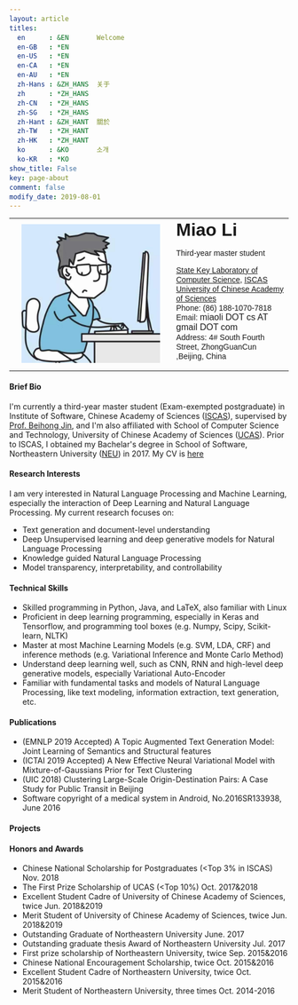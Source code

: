 ```yaml
---
layout: article
titles:
  en      : &EN       Welcome
  en-GB   : *EN
  en-US   : *EN
  en-CA   : *EN
  en-AU   : *EN
  zh-Hans : &ZH_HANS  关于
  zh      : *ZH_HANS
  zh-CN   : *ZH_HANS
  zh-SG   : *ZH_HANS
  zh-Hant : &ZH_HANT  關於
  zh-TW   : *ZH_HANT
  zh-HK   : *ZH_HANT
  ko      : &KO       소개
  ko-KR   : *KO
show_title: False
key: page-about
comment: false
modify_date: 2019-08-01
---
```


<table>
<tr>
<td width="280" align="center">
    <div style="float:center">
      <img src="files/avatar.jpg" width="250">
    </div>
</td>
<td>
    <font face="Arial"> <b><font size="6.5">Miao Li</font></b></font>
    <p>
        <font face="Arial">
        <p> Third-year master student </p>
        <a href="http://lcs.ios.ac.cn/en/wiki/Main_Page">State Key Laboratory of Computer Science</a>, <a href="http://english.is.cas.cn/">ISCAS</a><br>
		<a href="http://english.ucas.ac.cn/">University of Chinese Academy of Sciences</a><br>
        Phone: (86) 188-1070-7818 <br>
        Email: <font size="3">miaoli DOT cs AT gmail DOT com</font><br>
        Address: 4# South Fourth Street, ZhongGuanCun ,Beijing, China 
        </font>
   </p>
</td>
</tr>
</table>

#### Brief Bio

I'm currently a third-year master student (Exam-exempted postgraduate) in Institute of Software, Chinese Academy of Sciences ([ISCAS](http://english.is.cas.cn/)), supervised by [Prof. Beihong Jin](http://work.iscas.ac.cn/index.php/Jinbeihong/index/index), and I'm also affiliated with School of Computer Science and Technology, University of Chinese Academy of Sciences ([UCAS](https://english.ucas.ac.cn/)). Prior to ISCAS, I obtained my Bachelar's degree in School of Software, Northeastern University ([NEU](http://english.neu.edu.cn/)) in 2017. My CV is [here](https://oaimli.github.io/files/miaoli-cv.pdf)

#### Research Interests

I am very interested in Natural Language Processing and Machine Learning, especially the interaction of Deep Learning and Natural Language Processing. My current research focuses on:

- Text generation and document-level understanding
- Deep Unsupervised learning and deep generative models for Natural Language Processing
- Knowledge guided Natural Language Processing
- Model transparency, interpretability, and controllability

#### Technical Skills

- Skilled programming in Python, Java, and LaTeX, also familiar with Linux 
- Proficient in deep learning programming, especially in Keras and Tensorflow, and programming tool boxes (e.g. Numpy, Scipy, Scikit-learn, NLTK)
- Master at most Machine Learning Models (e.g. SVM, LDA, CRF) and inference methods (e.g. Variational Inference and Monte Carlo Method)
- Understand deep learning well, such as CNN, RNN and high-level deep generative models, especially Variational Auto-Encoder
- Familiar with fundamental tasks and models of Natural Language Processing, like text modeling, information extraction, text generation, etc.

#### Publications

- (EMNLP 2019 Accepted) A Topic Augmented Text Generation Model: Joint Learning of Semantics and Structural features 
- (ICTAI 2019 Accepted) A New Effective Neural Variational Model with Mixture-of-Gaussians Prior for Text Clustering
- (UIC 2018) Clustering Large-Scale Origin-Destination Pairs: A Case Study for Public Transit in Beijing
- Software copyright of a medical system in Android, No.2016SR133938, June 2016

#### Projects

#### Honors and Awards

- Chinese National Scholarship for Postgraduates (<Top 3% in ISCAS)	Nov. 2018
- The First Prize Scholarship of UCAS (<Top 10%)	Oct. 2017&2018
- Excellent Student Cadre of University of Chinese Academy of Sciences, twice	Jun. 2018&2019
- Merit Student of University of Chinese Academy of Sciences, twice	Jun. 2018&2019
- Outstanding Graduate of Northeastern University	June. 2017
- Outstanding graduate thesis Award of Northeastern University	Jul. 2017
- First prize scholarship of Northeastern University, twice	Sep. 2015&2016
- Chinese National Encouragement Scholarship, twice	Oct. 2015&2016
- Excellent Student Cadre of Northeastern University, twice	Oct. 2015&2016
- Merit Student of Northeastern University, three times	Oct. 2014-2016


